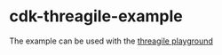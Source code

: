 # cdk-threagile-example

The example can be used with the [threagile playground](https://run.threagile.io/)
